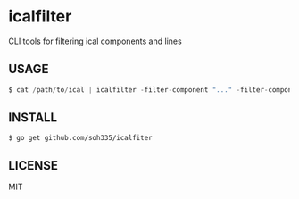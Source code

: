 # icalfilter

CLI tools for filtering ical components and lines

## USAGE

```go
$ cat /path/to/ical | icalfilter -filter-component "..." -filter-component "..." -filter-line "..."
```

## INSTALL

```
$ go get github.com/soh335/icalfiter
```

## LICENSE

MIT
